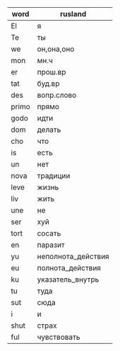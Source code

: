 | word   | rusland            |
|--------|--------------------|
| El     | я                  |
| Te     | ты                 |
| we     | он,она,оно         |
| mon    | мн.ч               |
| er     | прош.вр            |
| tat    | буд.вр             |
| des    | вопр.слово         |
| primo  | прямо              |
| godo   | идти               |
| dom    | делать             |
| cho    | что                |
| is     | есть               |
| un     | нет                |
| nova   | традиции           |
| leve   | жизнь              |
| liv    | жить               |
| une    | не                 |
| ser    | хуй                |
| tort   | сосать             |
| en     | паразит            |
| yu     | неполнота_действия |
| eu     | полнота_действия   |
| ku     | указатель_внутрь   |
| tu     | туда               |
| sut    | сюда               |
| i      | и                  |
| shut   | страх              |
| ful    | чувствовать        |